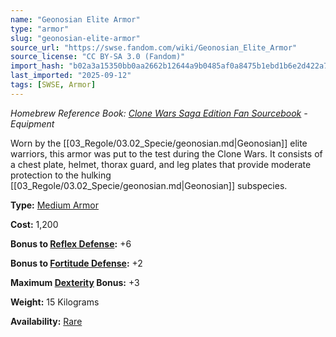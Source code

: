 ```yaml
---
name: "Geonosian Elite Armor"
type: "armor"
slug: "geonosian-elite-armor"
source_url: "https://swse.fandom.com/wiki/Geonosian_Elite_Armor"
source_license: "CC BY-SA 3.0 (Fandom)"
import_hash: "b02a3a15350bb0aa2662b12644a9b0485af0a8475b1ebd1b6e2d422a7687dd09"
last_imported: "2025-09-12"
tags: [SWSE, Armor]
---
```

*Homebrew Reference Book: [Clone Wars Saga Edition Fan Sourcebook](https://swse.fandom.com/wiki/Clone_Wars_Saga_Edition_Fan_Sourcebook) - Equipment*

Worn by the [[03_Regole/03.02_Specie/geonosian.md|Geonosian]] elite warriors, this armor was put to the test during the Clone Wars. It consists of a chest plate, helmet, thorax guard, and leg plates that provide moderate protection to the hulking [[03_Regole/03.02_Specie/geonosian.md|Geonosian]] subspecies.

**Type:** [Medium Armor](https://swse.fandom.com/wiki/Medium_Armor)

**Cost:** 1,200

**Bonus to [Reflex Defense](https://swse.fandom.com/wiki/Reflex_Defense):** +6

**Bonus to [Fortitude Defense](https://swse.fandom.com/wiki/Fortitude_Defense):** +2

**Maximum [Dexterity](https://swse.fandom.com/wiki/Dexterity) Bonus:** +3

**Weight:** 15 Kilograms

**Availability:** [Rare](https://swse.fandom.com/wiki/Rare)